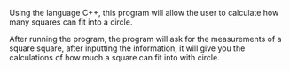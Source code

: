 Using the language C++, this program will allow the user to calculate how many squares can fit into a circle. 

After running the program, the program will ask for the measurements of a square square, after inputting the information, it will give you the calculations of how much a square can fit into with circle. 
